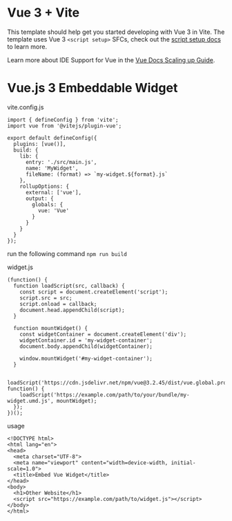 # Vue 3 + Vite

This template should help get you started developing with Vue 3 in Vite. The template uses Vue 3 `<script setup>` SFCs, check out the [script setup docs](https://v3.vuejs.org/api/sfc-script-setup.html#sfc-script-setup) to learn more.

Learn more about IDE Support for Vue in the [Vue Docs Scaling up Guide](https://vuejs.org/guide/scaling-up/tooling.html#ide-support).

# Vue.js 3 Embeddable Widget

vite.config.js
```
import { defineConfig } from 'vite';
import vue from '@vitejs/plugin-vue';

export default defineConfig({
  plugins: [vue()],
  build: {
    lib: {
      entry: './src/main.js',
      name: 'MyWidget',
      fileName: (format) => `my-widget.${format}.js`
    },
    rollupOptions: {
      external: ['vue'],
      output: {
        globals: {
          vue: 'Vue'
        }
      }
    }
  }
});
```

run the following command ```npm run build```

widget.js
```
(function() {
  function loadScript(src, callback) {
    const script = document.createElement('script');
    script.src = src;
    script.onload = callback;
    document.head.appendChild(script);
  }

  function mountWidget() {
    const widgetContainer = document.createElement('div');
    widgetContainer.id = 'my-widget-container';
    document.body.appendChild(widgetContainer);

    window.mountWidget('#my-widget-container');
  }

  loadScript('https://cdn.jsdelivr.net/npm/vue@3.2.45/dist/vue.global.prod.js', function() {
    loadScript('https://example.com/path/to/your/bundle/my-widget.umd.js', mountWidget);
  });
})();
```


usage
```
<!DOCTYPE html>
<html lang="en">
<head>
  <meta charset="UTF-8">
  <meta name="viewport" content="width=device-width, initial-scale=1.0">
  <title>Embed Vue Widget</title>
</head>
<body>
  <h1>Other Website</h1>
  <script src="https://example.com/path/to/widget.js"></script>
</body>
</html>
```